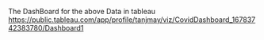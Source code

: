 The DashBoard for the above Data in tableau
https://public.tableau.com/app/profile/tanjmay/viz/CovidDashboard_16783742383780/Dashboard1
